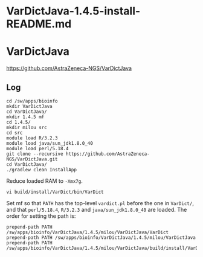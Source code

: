 # VarDictJava-1.4.5-install-README.md


VarDictJava
===========

<https://github.com/AstraZeneca-NGS/VarDictJava>


Log
---

    cd /sw/apps/bioinfo
    mkdir VarDictJava
    cd VarDictJava/
    mkdir 1.4.5 mf
    cd 1.4.5/
    mkdir milou src
    cd src
    module load R/3.2.3
    module load java/sun_jdk1.8.0_40
    module load perl/5.18.4
    git clone --recursive https://github.com/AstraZeneca-NGS/VarDictJava.git
    cd VarDictJava/
    ./gradlew clean InstallApp

Reduce loaded RAM to `-Xmx7g`.

    vi build/install/VarDict/bin/VarDict

Set mf so that `PATH` has the top-level `vardict.pl` before the one in `VarDict/`,
and that `perl/5.18.4`, `R/3.2.3` and `java/sun_jdk1.8.0_40` are loaded.  The order
for setting the path is:

    prepend-path PATH /sw/apps/bioinfo/VarDictJava/1.4.5/milou/VarDictJava/VarDict
    prepend-path PATH /sw/apps/bioinfo/VarDictJava/1.4.5/milou/VarDictJava
    prepend-path PATH /sw/apps/bioinfo/VarDictJava/1.4.5/milou/VarDictJava/build/install/VarDict/bin

